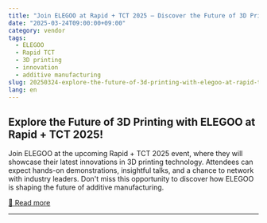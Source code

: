 ```yaml
---
title: "Join ELEGOO at Rapid + TCT 2025 – Discover the Future of 3D Printing!"
date: "2025-03-24T09:00:00+09:00"
category: vendor
tags:
  - ELEGOO
  - Rapid TCT
  - 3D printing
  - innovation
  - additive manufacturing
slug: 20250324-explore-the-future-of-3d-printing-with-elegoo-at-rapid-tct-2025
lang: en
---
```


## Explore the Future of 3D Printing with ELEGOO at Rapid + TCT 2025!
Join ELEGOO at the upcoming Rapid + TCT 2025 event, where they will showcase their latest innovations in 3D printing technology. Attendees can expect hands-on demonstrations, insightful talks, and a chance to network with industry leaders. Don't miss this opportunity to discover how ELEGOO is shaping the future of additive manufacturing.

[🔗 Read more](https://www.elegoo.com/blogs/news/join-elegoo-at-rapid-tct-2025-discover-the-future-of-3d-printing)

---